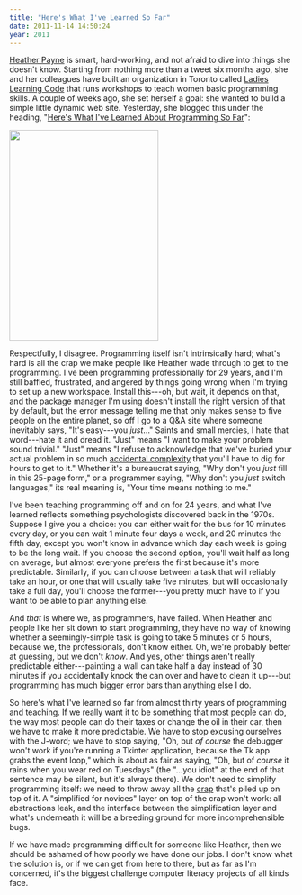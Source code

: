 ```yaml
---
title: "Here's What I've Learned So Far"
date: 2011-11-14 14:50:24
year: 2011
---
```

<a href="http://heatherpayne.ca/">Heather Payne</a> is smart, hard-working, and not afraid to dive into things she doesn't know. Starting from nothing more than a tweet six months ago, she and her colleagues have built an organization in Toronto called <a href="http://ladieslearningcode.com/">Ladies Learning Code</a> that runs workshops to teach women basic programming skills. A couple of weeks ago, she set herself a goal: she wanted to build a simple little dynamic web site. Yesterday, she blogged this under the heading, "<a href="http://heatherpayne.ca/heres-what-ive-learned-about-programming-so-far">Here's What I've Learned About Programming So Far</a>":

<img title="l" src="{{site.github.url}}/files/2011/11/l.jpg" alt="" width="265" height="374" />

Respectfully, I disagree. Programming itself isn't intrinsically hard; what's hard is all the crap we make people like Heather wade through to get to the programming. I've been programming professionally for 29 years, and I'm still baffled, frustrated, and angered by things going wrong when I'm trying to set up a new workspace. Install this---oh, but wait, it depends on that, and the package manager I'm using doesn't install the right version of that by default, but the error message telling me that only makes sense to five people on the entire planet, so off I go to a Q&amp;A site where someone inevitably says, "It's easy---you <em>just</em>..." Saints and small mercies, I hate that word---hate it and dread it. "Just" means "I want to make your problem sound trivial." "Just" means "I refuse to acknowledge that we've buried your actual problem in so much <a href="http://en.wikipedia.org/wiki/Accidental_complexity">accidental complexity</a> that you'll have to dig for hours to get to it." Whether it's a bureaucrat saying, "Why don't you <em>just</em> fill in this 25-page form," or a programmer saying, "Why don't you <em>just</em> switch languages," its real meaning is, "Your time means nothing to me."

I've been teaching programming off and on for 24 years, and what I've learned reflects something psychologists discovered back in the 1970s. Suppose I give you a choice: you can either wait for the bus for 10 minutes every day, or you can wait 1 minute four days a week, and 20 minutes the fifth day, except you won't know in advance which day each week is going to be the long wait.  If you choose the second option, you'll wait half as long on average, but almost everyone prefers the first because it's more predictable. Similarly, if you can choose between a task that will reliably take an hour, or one that will usually take five minutes, but will occasionally take a full day, you'll choose the former---you pretty much have to if you want to be able to plan anything else.

And <em>that</em> is where we, as programmers, have failed. When Heather and people like her sit down to start programming, they have no way of knowing whether a seemingly-simple task is going to take 5 minutes or 5 hours, because we, the professionals, don't know either. Oh, we're probably better at guessing, but we don't <em>know</em>. And yes, other things aren't really predictable either---painting a wall can take half a day instead of 30 minutes if you accidentally knock the can over and have to clean it up---but programming has much bigger error bars than anything else I do.

So here's what I've learned so far from almost thirty years of programming and teaching. If we really want it to be something that most people can do, the way most people can do their taxes or change the oil in their car, then we have to make it more predictable. We have to stop excusing ourselves with the J-word; we have to stop saying, "Oh, but <em>of course</em> the debugger won't work if you're running a Tkinter application, because the Tk app grabs the event loop," which is about as fair as saying, "Oh, but of <em>course</em> it rains when you wear red on Tuesdays" (the "...you idiot" at the end of that sentence may be silent, but it's always there). We don't need to simplify programming itself: we need to throw away all the <a href="http://ygamretuta.me/2011/05/27/install-pil-in-ubuntu-natty-python27-virtualen/">crap</a> that's piled up on top of it. A "simplified for novices" layer on top of the crap won't work: all abstractions leak, and the interface between the simplification layer and what's underneath it will be a breeding ground for more incomprehensible bugs.

If we have made programming difficult for someone like Heather, then we should be ashamed of how poorly we have done our jobs. I don't know what the solution is, or if we can get from here to there, but as far as I'm concerned, it's the biggest challenge computer literacy projects of all kinds face.
